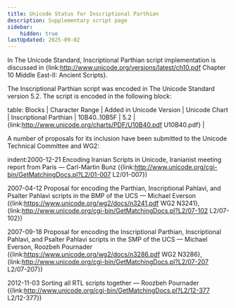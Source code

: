 ```yaml
---
title: Unicode Status for Inscriptional Parthian
description: Supplementary script page
sidebar:
    hidden: true
lastUpdated: 2025-09-02
---
```


In The Unicode Standard, Inscriptional Parthian script implementation is discussed in {link:http://www.unicode.org/versions/latest/ch10.pdf Chapter 10 Middle East-II: Ancient Scripts}.

[comment]: # (end of intro)

[comment]: # (start of blocks)

The Inscriptional Parthian script was encoded in The Unicode Standard version 5.2. The script is encoded in the following block:

table:
Blocks | Character Range | Added in Unicode Version | Unicode Chart |
Inscriptional Parthian | 10B40..10B5F | 5.2 | {link:http://www.unicode.org/charts/PDF/U10B40.pdf U10B40.pdf} |

[comment]: # (end of blocks)

[comment]: # (start of chars)



[comment]: # (end of chars)

[comment]: # (start of rest)

A number of proposals for its inclusion have been submitted to the Unicode Technical Committee and WG2:

indent:2000-12-21 Encoding Iranian Scripts in Unicode, Iranianist meeting report from Paris — Carl-Martin Bunz ({link:http://www.unicode.org/cgi-bin/GetMatchingDocs.pl?L2/01-007 L2/01-007})

2007-04-12 Proposal for encoding the Parthian, Inscriptional Pahlavi, and Psalter Pahlavi scripts in the BMP of the UCS — Michael Everson ({link:https://www.unicode.org/wg2/docs/n3241.pdf WG2 N3241}, {link:http://www.unicode.org/cgi-bin/GetMatchingDocs.pl?L2/07-102 L2/07-102})

2007-09-18 Proposal for encoding the Inscriptional Parthian, Inscriptional Pahlavi, and Psalter Pahlavi scripts in the SMP of the UCS — Michael Everson, Roozbeh Pournader ({link:https://www.unicode.org/wg2/docs/n3286.pdf WG2 N3286}, {link:http://www.unicode.org/cgi-bin/GetMatchingDocs.pl?L2/07-207 L2/07-207})

2012-11-03 Sorting all RTL scripts together — Roozbeh Pournader ({link:http://www.unicode.org/cgi-bin/GetMatchingDocs.pl?L2/12-377 L2/12-377})
